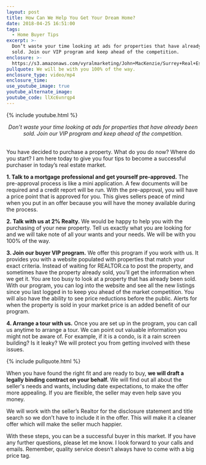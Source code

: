 ```yaml
---
layout: post
title: How Can We Help You Get Your Dream Home?
date: 2018-04-25 16:51:00
tags:
  - Home Buyer Tips
excerpt: >-
  Don’t waste your time looking at ads for properties that have already been
  sold. Join our VIP program and keep ahead of the competition.
enclosure: >-
  https://s3.amazonaws.com/vyralmarketing/John+MacKenzie/Surrey+Real+Estate++2+Percent+Realty+Solution+4+tips+for+purchasing+your+property.mp4
pullquote: We will be with you 100% of the way.
enclosure_type: video/mp4
enclosure_time:
use_youtube_image: true
youtube_alternate_image:
youtube_code: llXc6vnrqp4
---
```


{% include youtube.html %}

<center><em>Don&rsquo;t waste your time looking at ads for properties that have already been sold. Join our VIP program and keep ahead of the competition.</em></center>

<center>&nbsp;</center>

You have decided to purchase a property. What do you do now? Where do you start? I am here today to give you four tips to become a successful purchaser in today’s real estate market.

**1. Talk to a mortgage professional and get yourself pre-approved.** The pre-approval process is like a mini application. A few documents will be required and a credit report will be run. With the pre-approval, you will have a price point that is approved for you. This gives sellers peace of mind when you put in an offer because you will have the money available during the process.

**2. Talk with us at 2% Realty.** We would be happy to help you with the purchasing of your new property. Tell us exactly what you are looking for and we will take note of all your wants and your needs. We will be with you 100% of the way.

**3. Join our buyer VIP program.** We offer this program if you work with us. It provides you with a website populated with properties that match your exact criteria. Instead of waiting for REALTOR.ca to post the property, and sometimes have the property already sold, you’ll get the information when we get it. You are too busy to look at a property that has already been sold. With our program, you can log into the website and see all the new listings since you last logged in to keep you ahead of the market competition. You will also have the ability to see price reductions before the public. Alerts for when the property is sold in your market price is an added benefit of our program.

**4. Arrange a tour with us.** Once you are set up in the program, you can call us anytime to arrange a tour. We can point out valuable information you might not be aware of. For example, if it is a condo, is it a rain screen building? Is it leaky? We will protect you from getting involved with these issues.

{% include pullquote.html %}

When you have found the right fit and are ready to buy, **we will draft a legally binding contract on your behalf.** We will find out all about the seller's needs and wants, including date expectations, to make the offer more appealing. If you are flexible, the seller may even help save you money.

We will work with the seller’s Realtor for the disclosure statement and title search so we don’t have to include it in the offer. This will make it a cleaner offer which will make the seller much happier.

With these steps, you can be a successful buyer in this market. If you have any further questions, please let me know. I look forward to your calls and emails. Remember, quality service doesn’t always have to come with a big price tag.